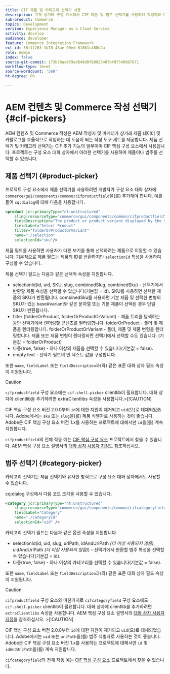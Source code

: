```yaml
---
title: CIF 제품 및 카테고리 선택기 사용
description: 고객 상거래 구성 요소에서 CIF 제품 및 범주 선택기를 사용하여 작성자와 마케터가 상거래 제품 및 카탈로그 데이터를 효율적으로 사용할 수 있도록 지원하는 방법에 대해 알아봅니다.
sub-product: Commerce
topics: Development
version: Experience Manager as a Cloud Service
activity: develop
audience: developer
feature: Commerce Integration Framework
exl-id: 30f1f263-1b78-46ae-99ed-61861c488b2a
role: Admin
index: false
source-git-commit: 173b70aa6f9ad848d0f80923407bf07540987071
workflow-type: tm+mt
source-wordcount: '560'
ht-degree: 0%

---
```


# AEM 컨텐츠 및 Commerce 작성 선택기 {#cif-pickers}

AEM 컨텐츠 및 Commerce 작성은 AEM 작성자 및 마케터가 상거래 제품 데이터 및 카탈로그를 효율적으로 작업하는 데 도움이 되는 작성 도구 세트를 제공합니다. 제품 선택기 및 카테고리 선택기는 CIF 추가 기능의 일부이며 CIF 핵심 구성 요소에서 사용됩니다. 프로젝트는 구성 요소 대화 상자에서 이러한 선택기를 사용하여 제품이나 범주를 선택할 수 있습니다.

## 제품 선택기 {#product-picker}

프로젝트 구성 요소에서 제품 선택기를 사용하려면 개발자가 구성 요소 대화 상자에 `commerce/gui/components/common/cifproductfield`을(를) 추가해야 합니다. 예를 들어 `cq:dialog`에 대해 다음을 사용합니다.

```xml
<product jcr:primaryType="nt:unstructured"
    sling:resourceType="commerce/gui/components/common/cifproductfield"
    fieldDescription="The product or product variant displayed by the teaser"
    fieldLabel="Select Product"
    filter="folderOrProductOrVariant"
    name="./selection"
    selectionId="sku"/>
```

제품 필드를 사용하면 사용자가 다른 보기를 통해 선택하려는 제품으로 이동할 수 있습니다. 기본적으로 제품 필드는 제품의 ID를 반환하지만 `selectionId` 특성을 사용하여 구성할 수 있습니다.

제품 선택기 필드는 다음과 같은 선택적 속성을 지원합니다.

- selectionId(id, uid, SKU, slug, combinedSlug, combinedSku) - 선택기에서 반환할 제품 속성을 선택할 수 있습니다(기본값 = id). SKU를 사용하면 선택한 제품의 SKU가 반환됩니다. combinedSku를 사용하면 기본 제품 및 선택한 변형의 SKU가 있는 base#variant와 같은 문자열 또는 기본 제품이 선택된 경우 단일 SKU가 반환됩니다.
- filter (folderOrProduct, folderOrProductOrVariant) - 제품 트리를 탐색하는 동안 선택기에서 렌더링할 콘텐츠를 필터링합니다. folderOrProduct - 폴더 및 제품을 렌더링합니다. folderOrProductOrVariant - 폴더, 제품 및 제품 변형을 렌더링합니다. 제품 또는 제품 변형이 렌더링되면 선택기에서 선택할 수도 있습니다. (기본값 = folderOrProduct)
- 다중(true, false) - 하나 이상의 제품을 선택할 수 있습니다(기본값 = false).
- emptyText - 선택기 필드의 빈 텍스트 값을 구성합니다.

또한 `name`, `fieldLabel` 또는 `fieldDescription`과(와) 같은 표준 대화 상자 필드 속성이 지원됩니다.

>[!CAUTION]
>
>`cifproductfield` 구성 요소에는 `cif.shell.picker` clientlib이 필요합니다. 대화 상자에 clientlib을 추가하려면 extraClientlibs 속성을 사용합니다.
>&#x200B;>[!CAUTION]
>
>CIF 핵심 구성 요소 버전 2.0.0부터 `id`에 대한 지원이 제거되고 `uid`(으)로 대체되었습니다. Adobe에서는 `sku` 또는 `slug`을(를) 제품 식별자로 사용하는 것이 좋습니다. Adobe은 CIF 핵심 구성 요소 버전 1.x를 사용하는 프로젝트에 대해서만 `id`을(를) 계속 지원합니다.

`cifproductfield`의 전체 작동 예는 [CIF 핵심 구성 요소](https://github.com/adobe/aem-core-cif-components/blob/master/ui.apps/src/main/content/jcr_root/apps/core/cif/components/commerce/productteaser/v1/productteaser/_cq_dialog/.content.xml) 프로젝트에서 찾을 수 있습니다. AEM 핵심 구성 요소 설명서의 [대화 상자 사용자 지정](https://experienceleague.adobe.com/docs/experience-manager-core-components/using/developing/customizing.html?lang=ko#customizing-dialogs)도 참조하십시오.

## 범주 선택기 {#category-picker}

카테고리 선택기는 제품 선택기와 유사한 방식으로 구성 요소 대화 상자에서도 사용할 수 있습니다.

cq:dialog 구성에서 다음 코드 조각을 사용할 수 있습니다.

```xml
<category jcr:primaryType="nt:unstructured" 
    sling:resourceType="commerce/gui/components/common/cifcategoryfield" 
    fieldLabel="Category" 
    name="./categoryId" 
    selectionId="uid" />
```

카테고리 선택기 필드는 다음과 같은 옵션 속성을 지원합니다.

- selectionId(id, uid, slug, urlPath, idAndUrlPath _(더 이상 사용되지 않음)_, uidAndUrlPath _(더 이상 사용되지 않음)_) - 선택기에서 반환할 범주 특성을 선택할 수 있습니다(기본값 = id).
- 다중(true, false) - 하나 이상의 카테고리를 선택할 수 있습니다(기본값 = false).

또한 `name`, `fieldLabel` 또는 `fieldDescription`과(와) 같은 표준 대화 상자 필드 속성이 지원됩니다.

>[!CAUTION]
>
>`cifproductfield` 구성 요소와 마찬가지로 `cifcategoryfield` 구성 요소에도 `cif.shell.picker` clientlib이 필요합니다. 대화 상자에 clientlib을 추가하려면 `extraClientlibs` 속성을 사용합니다. AEM 핵심 구성 요소 설명서의 [대화 상자 사용자 지정](https://experienceleague.adobe.com/docs/experience-manager-core-components/using/developing/customizing.html?lang=ko#customizing-dialogs)을 참조하십시오.
>&#x200B;>[!CAUTION]
>
>CIF 핵심 구성 요소 버전 2.0.0부터 `id`에 대한 지원이 제거되고 `uid`(으)로 대체되었습니다. Adobe에서는 `uid` 또는 `urlPath`을(를) 범주 식별자로 사용하는 것이 좋습니다. Adobe은 CIF 핵심 구성 요소 버전 1.x를 사용하는 프로젝트에 대해서만 `id` 및 `idAndUrlPath`을(를) 계속 지원합니다.

`cifcategoryfield`의 전체 작동 예는 [CIF 핵심 구성 요소](https://github.com/adobe/aem-core-cif-components/blob/master/ui.apps/src/main/content/jcr_root/apps/core/cif/components/commerce/featuredcategorylist/v1/featuredcategorylist/_cq_dialog/.content.xml) 프로젝트에서 찾을 수 있습니다.
